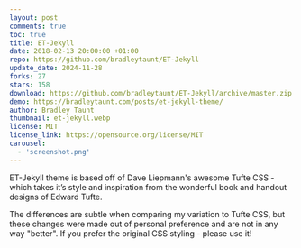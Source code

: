 ```yaml
---
layout: post
comments: true
toc: true
title: ET-Jekyll
date: 2018-02-13 20:00:00 +01:00
repo: https://github.com/bradleytaunt/ET-Jekyll
update_date: 2024-11-28
forks: 27
stars: 158
download: https://github.com/bradleytaunt/ET-Jekyll/archive/master.zip
demo: https://bradleytaunt.com/posts/et-jekyll-theme/
author: Bradley Taunt
thumbnail: et-jekyll.webp
license: MIT
license_link: https://opensource.org/license/MIT
carousel:
  - 'screenshot.png'
---
```


ET-Jekyll theme is based off of Dave Liepmann's awesome Tufte CSS - which takes it’s style and inspiration from the wonderful book and handout designs of Edward Tufte.

The differences are subtle when comparing my variation to Tufte CSS, but these changes were made out of personal preference and are not in any way "better". If you prefer the original CSS styling - please use it!
